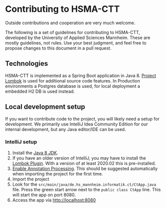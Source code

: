 # Contributing to HSMA-CTT

Outside contributions and cooperation are very much welcome.

The following is a set of guidelines for contributing to HSMA-CTT, developed by the University of Applied Sciences Mannheim. These are mostly guidelines, not rules. Use your best judgment, and feel free to propose changes to this document in a pull request.  

## Technologies

HSMA-CTT is implemented as a Spring Boot application in Java 8. [Project Lombok](https://projectlombok.org/) is used for additional source code features. In Production environments a Postgres database is used, for local deployment a embedded H2 DB is used instead.

## Local development setup

If you want to contribute code to the project, you will likely need a setup for development. We primarily use IntelliJ Idea Community Edition for our internal development, but any Java editor/IDE can be used.

### IntelliJ setup

1. Install the [Java 8 JDK](https://adoptopenjdk.net/?variant=openjdk8&jvmVariant=hotspot).
1. If you have an older version of IntelliJ, you may have to install the [Lombok Plugin](https://projectlombok.org/setup/intellij). With a version of at least 2020.02 this is pre-installed.
1. [Enable Annotation Processing](https://stackoverflow.com/a/41166240). This should be suggested automatically when importing the project for the first time.
1. Import the project
1. Look for the `src/main/java/de.hs_mannheim.informatik.ct/CtApp.java` file. Press the green start arrow next to the `public class CtApp` line. This will start the app on port 8080.
1. Access the app via <http://localhost:8080>